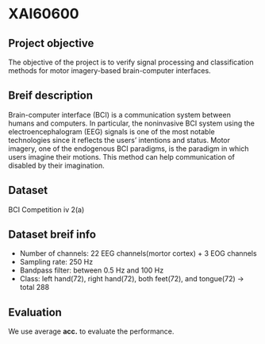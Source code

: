 # XAI60600

## Project objective
The objective of the project is to verify signal processing and classification methods for motor imagery-based brain-computer interfaces. 

## Breif description
Brain-computer interface (BCI) is a communication system between humans and computers. In particular, the noninvasive BCI system using the electroencephalogram (EEG) signals is one of the most notable technologies since it reflects the users’ intentions and status. Motor imagery, one of the endogenous BCI paradigms, is the paradigm in which users imagine their motions. This method can help communication of disabled by their imagination.

## Dataset
BCI Competition iv 2(a)

## Dataset breif info
* Number of channels: 22 EEG channels(mortor cortex) + 3 EOG channels
* Sampling rate: 250 Hz
* Bandpass filter: between 0.5 Hz and 100 Hz
* Class: left hand(72), right hand(72), both feet(72), and tongue(72) -> total 288

## Evaluation
We use average **acc.** to evaluate the performance.
